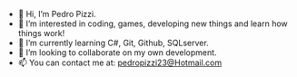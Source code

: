 - 👋 Hi, I’m Pedro Pizzi.
- 👀 I’m interested in coding, games, developing new things and learn how things work! 
- 🌱 I’m currently learning C#, Git, Github, SQLserver.
- 💞️ I’m looking to collaborate on my own development.
- 📫 You can contact me at: pedropizzi23@Hotmail.com  

<!---
P3dream/P3dream is a ✨ special ✨ repository because its `README.md` (this file) appears on your GitHub profile.
You can click the Preview link to take a look at your changes.
--->

